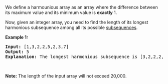 <p>We define a harmounious array as an array where the difference between its maximum value and its minimum value is <b>exactly</b> 1.</p>

<p>Now, given an integer array, you need to find the length of its longest harmonious subsequence among all its possible <a href="https://en.wikipedia.org/wiki/Subsequence">subsequences</a>.</p>

<p><b>Example 1:</b></p>

<pre>
<b>Input:</b> [1,3,2,2,5,2,3,7]
<b>Output:</b> 5
<b>Explanation:</b> The longest harmonious subsequence is [3,2,2,2,3].
</pre>

<p>&nbsp;</p>

<p><b>Note:</b> The length of the input array will not exceed 20,000.</p>
